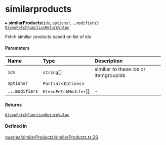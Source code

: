 # similarproducts
      
▸ **similarProducts**(`ids`, `options?`, ...`modifiers`): [`KlevuFetchFunctionReturnValue`](klevufetchfunctionreturnvalue.md)

Fetch similiar products based on list of ids

#### Parameters

| Name | Type | Description |
| :------ | :------ | :------ |
| `ids` | `string`[] | similiar to these ids or itemgroupids |
| `options?` | `Partial`<`Options`\> |  |
| `...modifiers` | `KlevuFetchModifer`[] | - |

#### Returns

[`KlevuFetchFunctionReturnValue`](klevufetchfunctionreturnvalue.md)

#### Defined in

[queries/similarProducts/similarProducts.ts:26](https://github.com/klevultd/frontend-sdk/blob/58d63d7/packages/klevu-core/src/queries/similarProducts/similarProducts.ts#L26)

